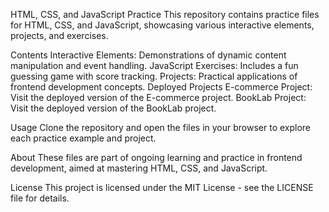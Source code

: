 HTML, CSS, and JavaScript Practice
This repository contains practice files for HTML, CSS, and JavaScript, showcasing various interactive elements, projects, and exercises.

Contents
Interactive Elements: Demonstrations of dynamic content manipulation and event handling.
JavaScript Exercises: Includes a fun guessing game with score tracking.
Projects: Practical applications of frontend development concepts.
Deployed Projects
E-commerce Project: Visit the deployed version of the E-commerce project.
BookLab Project: Visit the deployed version of the BookLab project.

Usage
Clone the repository and open the files in your browser to explore each practice example and project.

About
These files are part of ongoing learning and practice in frontend development, aimed at mastering HTML, CSS, and JavaScript.

License
This project is licensed under the MIT License - see the LICENSE file for details.
